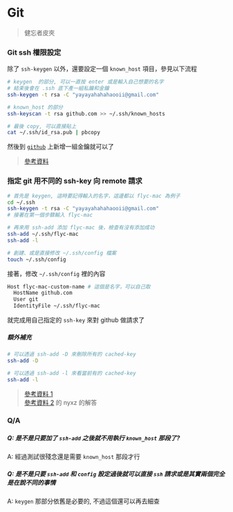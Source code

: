 # Git

> 健忘者皮夾

### Git ssh 權限設定

除了 `ssh-keygen` 以外，還要設定一個 `known_host` 項目，參見以下流程

```bash
# keygen  的部分, 可以一直按 enter 或是輸入自己想要的名字
# 結束後會在 .ssh 底下產一組私鑰和金鑰
ssh-keygen -t rsa -C "yayayahahahaooii@gmail.com"

# known_host 的部分
ssh-keyscan -t rsa github.com >> ~/.ssh/known_hosts

# 最後 copy, 可以直接貼上
cat ~/.ssh/id_rsa.pub | pbcopy
```

然後到 [`github`](https://github.com/settings/keys) 上新增一組金鑰就可以了

> [參考資料](https://stackoverflow.com/questions/13363553/git-error-host-key-verification-failed-when-connecting-to-remote-repository)

### 指定 git 用不同的 ssh-key 向 remote 請求

```bash
# 首先是 keygen, 這時要記得輸入的名字，這邊都以 flyc-mac 為例子
cd ~/.ssh
ssh-keygen -t rsa -C "yayayahahahaooii@gmail.com"
# 接著在第一個步驟輸入 flyc-mac

# 再來用 ssh-add 添加 flyc-mac 後，檢查有沒有添加成功
ssh-add ~/.ssh/flyc-mac
ssh-add -l

# 創建、或是直接修改 ~/.ssh/config 檔案
touch ~/.ssh/config
```

接著，修改 `~/.ssh/config` 裡的內容

```bash
Host flyc-mac-custom-name # 這個是名字，可以自己取
  HostName github.com
  User git
  IdentityFile ~/.ssh/flyc-mac
```

就完成用自己指定的 `ssh-key` 來對 github 做請求了

##### 額外補充

```bash
# 可以透過 ssh-add -D 來刪除所有的 cached-key
ssh-add -D

# 可以透過 ssh-add -l 來看當前有的 cached-key
ssh-add -l
```

> [參考資料 1](https://gist.github.com/jexchan/2351996)  
> [參考資料 2](https://superuser.com/questions/232373/how-to-tell-git-which-private-key-to-use) 的 nyxz 的解答

### Q/A

##### Q: 是不是只要加了 `ssh-add` 之後就不用執行 `known_host` 那段了?

A: 經過測試很殘念還是需要 `known_host` 那段才行

##### Q: 是不是只要 `ssh-add` 和 `config` 設定過後就可以直接 `ssh` 請求或是其實兩個完全是在說不同的事情

A: `keygen` 那部分依舊是必要的, 不過這個還可以再去細查
